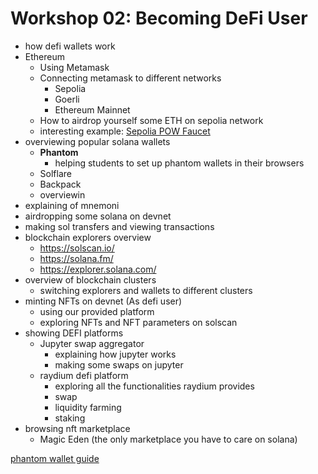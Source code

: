 # Workshop 02: Becoming DeFi User

* how defi wallets work
* Ethereum
  * Using Metamask
  * Connecting metamask to different networks
    * Sepolia
    * Goerli
    * Ethereum Mainnet
  * How to airdrop yourself some ETH on sepolia network
  * interesting example: [Sepolia POW Faucet](https://sepolia-faucet.pk910.de/)
* overviewing popular solana wallets
  * **Phantom**
    * helping students to set up phantom wallets in their browsers
  * Solflare
  * Backpack
  * overviewin
* explaining of mnemoni
* airdropping some solana on devnet
* making sol transfers and viewing transactions
* blockchain explorers overview
  * https://solscan.io/
  * https://solana.fm/
  * https://explorer.solana.com/
* overview of blockchain clusters
  * switching explorers and wallets to different clusters
* minting NFTs on devnet (As defi user)
  * using our provided platform
  * exploring NFTs and NFT parameters on solscan
* showing DEFI platforms
  * Jupyter swap aggregator
    * explaining how jupyter works
    * making some swaps on jupyter
  * raydium defi platform
    * exploring all the functionalities raydium provides
    * swap
    * liquidity farming
    * staking
* browsing nft marketplace
  * Magic Eden (the only marketplace you have to care on solana)

[phantom wallet guide](https://www.cryptonary.com/cryptoschool/tutorial-how-to-use-phantom/)
